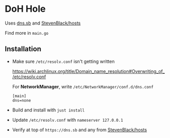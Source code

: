 # DoH Hole

Uses [dns.sb](https://dns.sb) and [StevenBlack/hosts](https://raw.githubusercontent.com/StevenBlack/hosts/master/hosts)

Find more in `main.go`

## Installation

-   Make sure `/etc/resolv.conf` isn't getting written

    https://wiki.archlinux.org/title/Domain_name_resolution#Overwriting_of_/etc/resolv.conf

    For **NetworkManager**, write `/etc/NetworkManager/conf.d/dns.conf`

    ```
    [main]
    dns=none
    ```

-   Build and install with `just install`

-   Update `/etc/resolv.conf` with `nameserver 127.0.0.1`

-   Verify at top of `https://dns.sb` and any from [StevenBlack/hosts](https://raw.githubusercontent.com/StevenBlack/hosts/master/hosts)
